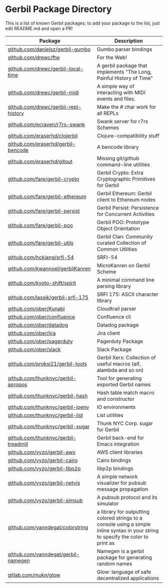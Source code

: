 # Gerbil Package Directory

This is a list of known Gerbil packages; to add your package to the list, just edit README.md
and open a PR!

<!-- begin-pkg -->
| Package | Description |
|---------|-------------|
| [github.com/danielsz/gerbil-gumbo](https://github.com/danielsz/gerbil-gumbo) | Gumbo parser bindings |
| [github.com/drewc/ftw](https://github.com/drewc/ftw) | For the Web! |
| [github.com/drewc/gerbil-local-time](https://github.com/drewc/gerbil-local-time) | A gerbil package that implements "The Long, Painful History of Time" |
| [github.com/drewc/gerbil-midi](https://github.com/drewc/gerbil-midi) | A simple way of interacting with MIDI events and files.|
| [github.com/drewc/gerbil-repl-history](https://github.com/drewc/gerbil-repl-history) |Make the # char work for all REPLs  |
| [github.com/ecraven/r7rs-swank](https://github.com/ecraven/r7rs-swank) | Swank server for r7rs Schemes |
| [github.com/eraserhd/clojerbil](https://github.com/eraserhd/clojerbil) | Clojure-compatibility stuff |
| [github.com/eraserhd/gerbil-bencode](https://github.com/eraserhd/gerbil-bencode) | A bencode library |
| [github.com/eraserhd/gitout](https://github.com/eraserhd/gitout) | Missing git/github command-line utilities |
| [github.com/fare/gerbil-crypto](https://github.com/fare/gerbil-crypto) | Gerbil Crypto: Extra Cryptographic Primitives for Gerbil |
| [github.com/fare/gerbil-ethereum](https://github.com/fare/gerbil-ethereum) | Gerbil Ethereum: Gerbil client to Ethereum nodes |
| [github.com/fare/gerbil-persist](https://github.com/fare/gerbil-persist) | Gerbil Persist: Persistence for Concurrent Activities |
| [github.com/fare/gerbil-poo](https://github.com/fare/gerbil-poo) | Gerbil POO: Prototype Object Orientation |
| [github.com/fare/gerbil-utils](https://github.com/fare/gerbil-utils) | Gerbil Clan: Community curated Collection of Common Utilities |
| [github.com/hckiang/srfi-54](https://github.com/hckiang/srfi-54) | SRFI-54 |
| [github.com/kwannoel/gerbilKanren](https://github.com/kwannoel/gerbilKanren) | MicroKanren on Gerbil Scheme |
| [github.com/kyoto-shift/spirit](https://github.com/kyoto-shift/spirit) | A minimal command line parsing library |
| [github.com/lassik/gerbil-srfi-175](https://github.com/lassik/gerbil-srfi-175) | SRFI 175: ASCII character library |
| [github.com/ober/Kunabi](https://github.com/ober/Kunabi) | Cloudtrail parser |
| [github.com/ober/confluence](https://github.com/ober/confluence) | Confluence cli |
| [github.com/ober/datadog](https://github.com/ober/datadog) | Datadog package |
| [github.com/ober/jira](https://github.com/ober/jira) | Jira client |
| [github.com/ober/pagerduty](https://github.com/ober/pagerduty) | Pagerduty Package |
| [github.com/ober/slack](https://github.com/ober/slack) | Slack Package |
| [github.com/proksi21/gerbil-tools](https://github.com/proksi21/gerbil-tools) | Gerbil Xerx: Collection of useful macros (aif, alambda and so on) |
| [github.com/thunknyc/gerbil-apropos](https://github.com/thunknyc/gerbil-apropos) | Tool for generating exported Gerbil names |
| [github.com/thunknyc/gerbil-hash](https://github.com/thunknyc/gerbil-hash) | Hash table match macro and constructor |
| [github.com/thunknyc/gerbil-ioenv](https://github.com/thunknyc/gerbil-ioenv) | IO environments |
| [github.com/thunknyc/gerbil-list](https://github.com/thunknyc/gerbil-list) | List utilities |
| [github.com/thunknyc/gerbil-sugar](https://github.com/thunknyc/gerbil-sugar) | Thunk NYC Corp. sugar for Gerbil |
| [github.com/thunknyc/gerbil-treadmill](https://github.com/thunknyc/gerbil-treadmill) | Gerbil back-end for Emacs integration |
| [github.com/vyzo/gerbil-aws](https://github.com/vyzo/gerbil-aws) | AWS client libraries |
| [github.com/vyzo/gerbil-cairo](https://github.com/vyzo/gerbil-cairo) | Cairo bindings |
| [github.com/vyzo/gerbil-libp2p](https://github.com/vyzo/gerbil-libp2p) | libp2p bindings |
| [github.com/vyzo/gerbil-netvis](https://github.com/vyzo/gerbil-netvis) | A simple network visualizer for pubsub message propagation |
| [github.com/vyzo/gerbil-simsub](https://github.com/vyzo/gerbil-simsub) | A pubsub protocol and its simulator |
| [github.com/yanndegat/colorstring](https://github.com/yanndegat/colorstring) | a library for outputting colored strings to a console using a simple inline syntax in your string to specify the color to print as |
| [github.com/yanndegat/gerbil-namegen](https://github.com/yanndegat/gerbil-namegen) | Namegen is a gerbil package for generating random names|
| [gitlab.com/mukn/glow](https://gitlab.com/mukn/glow) | Glow: language of safe decentralized applications |
<!-- end-pkg -->
